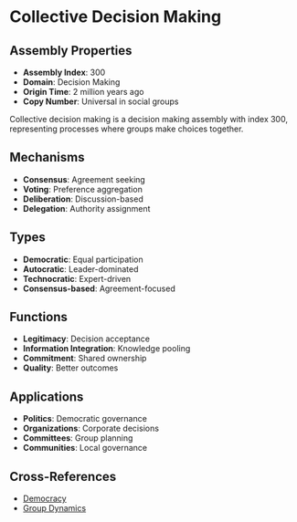 # Collective Decision Making

## Assembly Properties
- **Assembly Index**: 300
- **Domain**: Decision Making
- **Origin Time**: 2 million years ago
- **Copy Number**: Universal in social groups

Collective decision making is a decision making assembly with index 300, representing processes where groups make choices together.

## Mechanisms
- **Consensus**: Agreement seeking
- **Voting**: Preference aggregation
- **Deliberation**: Discussion-based
- **Delegation**: Authority assignment

## Types
- **Democratic**: Equal participation
- **Autocratic**: Leader-dominated
- **Technocratic**: Expert-driven
- **Consensus-based**: Agreement-focused

## Functions
- **Legitimacy**: Decision acceptance
- **Information Integration**: Knowledge pooling
- **Commitment**: Shared ownership
- **Quality**: Better outcomes

## Applications
- **Politics**: Democratic governance
- **Organizations**: Corporate decisions
- **Committees**: Group planning
- **Communities**: Local governance

## Cross-References
- [Democracy](/domains/cognitive/governance/democracy.md)
- [Group Dynamics](/domains/cognitive/group_dynamics/group_cohesion.md)